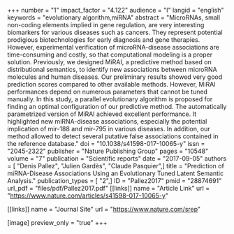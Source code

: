 +++
number = "1"
impact_factor = "4.122"
audience = "I"
langid = "english"
keywords = "evolutionary algorithm,miRNA"
abstract = "MicroRNAs, small non-coding elements implied in gene regulation, are very interesting biomarkers for various diseases such as cancers. They represent potential prodigious biotechnologies for early diagnosis and gene therapies. However, experimental verification of microRNA-disease associations are time-consuming and costly, so that computational modeling is a proper solution. Previously, we designed MiRAI, a predictive method based on distributional semantics, to identify new associations between microRNA molecules and human diseases. Our preliminary results showed very good prediction scores compared to other available methods. However, MiRAI performances depend on numerous parameters that cannot be tuned manually. In this study, a parallel evolutionary algorithm is proposed for finding an optimal configuration of our predictive method. The automatically parametrized version of MiRAI achieved excellent performance. It highlighted new miRNA-disease associations, especially the potential implication of mir-188 and mir-795 in various diseases. In addition, our method allowed to detect several putative false associations contained in the reference database."
doi = "10.1038/s41598-017-10065-y"
issn = "2045-2322"
publisher = "Nature Publishing Group"
pages = "10548"
volume = "7"
publication = "Scientific reports"
date = "2017-09-05"
authors = [ "Denis Pallez", "Julien Gardès", "Claude Pasquier",]
title = "Prediction of miRNA-Disease Associations Using an Evolutionary Tuned Latent Semantic Analysis."
publication_types = [ "2",]
ID = "Pallez2017"
pmid = "28874691"
url_pdf = "files/pdf/Pallez2017.pdf"
[[links]]
name = "Article Link"
url = "https://www.nature.com/articles/s41598-017-10065-y"

[[links]]
name = "Journal Site"
url = "https://www.nature.com/srep"

[image]
preview_only = "true"
+++
